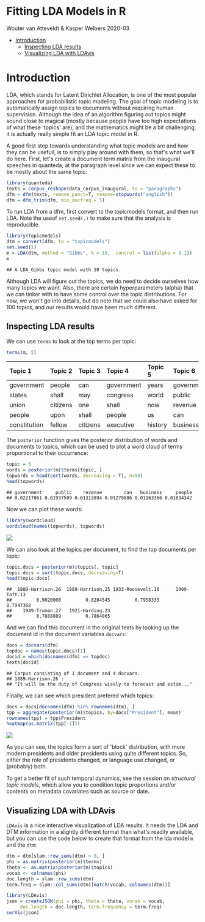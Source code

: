 Fitting LDA Models in R
================
Wouter van Atteveldt & Kasper Welbers
2020-03

-   [Introduction](#introduction)
    -   [Inspecting LDA results](#inspecting-lda-results)
    -   [Visualizing LDA with LDAvis](#visualizing-lda-with-ldavis)

Introduction
============

LDA, which stands for Latent Dirichlet Allocation, is one of the most popular approaches for probabilistic topic modeling. The goal of topic modeling is to automatically assign topics to documents without requiring human supervision. Although the idea of an algorithm figuring out topics might sound close to magical (mostly because people have too high expectations of what these 'topics' are), and the mathematics might be a bit challenging, it is actually really simple fit an LDA topic model in R.

A good first step towards understanding what topic models are and how they can be usefull, is to simply play around with them, so that's what we'll do here. First, let's create a document term matrix from the inaugural speeches in quanteda, at the paragraph level since we can expect these to be mostly about the same topic:

``` r
library(quanteda)
texts = corpus_reshape(data_corpus_inaugural, to = "paragraphs")
dfm = dfm(texts, remove_punct=T, remove=stopwords("english"))
dfm = dfm_trim(dfm, min_docfreq = 5)
```

To run LDA from a dfm, first convert to the topicmodels format, and then run LDA. Note the useof `set.seed(.)` to make sure that the analysis is reproducible.

``` r
library(topicmodels)
dtm = convert(dfm, to = "topicmodels") 
set.seed(1)
m = LDA(dtm, method = "Gibbs", k = 10,  control = list(alpha = 0.1))
m
```

    ## A LDA_Gibbs topic model with 10 topics.

Although LDA will figure out the topics, we do need to decide ourselves how many topics we want. Also, there are certain hyperparameters (alpha) that we can tinker with to have some control over the topic distributions. For now, we won't go into details, but do note that we could also have asked for 100 topics, and our results would have been much different.

Inspecting LDA results
----------------------

We can use `terms` to look at the top terms per topic:

``` r
terms(m, 5)
```

| Topic 1      | Topic 2  | Topic 3  | Topic 4    | Topic 5 | Topic 6    | Topic 7 | Topic 8 | Topic 9 | Topic 10 |
|:-------------|:---------|:---------|:-----------|:--------|:-----------|:--------|:--------|:--------|:---------|
| government   | people   | can      | government | years   | government | must    | peace   | us      | war      |
| states       | shall    | may      | congress   | world   | public     | life    | world   | let     | states   |
| union        | citizens | one      | shall      | now     | revenue    | people  | can     | america | nations  |
| people       | upon     | shall    | people     | us      | can        | liberty | nations | new     | great    |
| constitution | fellow   | citizens | executive  | history | business   | upon    | must    | must    | united   |

The `posterior` function gives the posterior distribution of words and documents to topics, which can be used to plot a word cloud of terms proportional to their occurrence:

``` r
topic = 6
words = posterior(m)$terms[topic, ]
topwords = head(sort(words, decreasing = T), n=50)
head(topwords)
```

    ## government     public    revenue        can   business     people 
    ## 0.02217061 0.01937509 0.01313894 0.01270886 0.01163366 0.01034342

Now we can plot these words:

``` r
library(wordcloud)
wordcloud(names(topwords), topwords)
```

![](img/lda-wordcloud-1.png)

We can also look at the topics per document, to find the top documents per topic:

``` r
topic.docs = posterior(m)$topics[, topic] 
topic.docs = sort(topic.docs, decreasing=T)
head(topic.docs)
```

    ##  1889-Harrison.26  1889-Harrison.25 1933-Roosevelt.10      1909-Taft.13 
    ##         0.9020000         0.8204545         0.7958333         0.7947368 
    ##    1949-Truman.27   1921-Harding.23 
    ##         0.7888889         0.7864865

And we can find this document in the original texts by looking up the document id in the document variables `docvars`:

``` r
docs = docvars(dfm)
topdoc = names(topic.docs)[1]
docid = which(docnames(dfm) == topdoc)
texts[docid]
```

    ## Corpus consisting of 1 document and 4 docvars.
    ## 1889-Harrison.26 :
    ## "It will be the duty of Congress wisely to forecast and estim..."

Finally, we can see which president prefered which topics:

``` r
docs = docs[docnames(dfm) %in% rownames(dtm), ]
tpp = aggregate(posterior(m)$topics, by=docs["President"], mean)
rownames(tpp) = tpp$President
heatmap(as.matrix(tpp[-1]))
```

![](img/lda-heatmap-1.png)

As you can see, the topics form a sort of 'block' distribution, with more modern presidents and older presidents using quite different topics. So, either the role of presidents changed, or language use changed, or (probably) both.

To get a better fit of such temporal dynamics, see the session on *structural topic models*, which allow you to condition topic proportions and/or contents on metadata covariates such as source or date.

Visualizing LDA with LDAvis
---------------------------

`LDAvis` is a nice interactive visualization of LDA results. It needs the LDA and DTM information in a slightly different format than what's readily available, but you can use the code below to create that format from the lda model `m` and the `dtm`:

``` r
dtm = dtm[slam::row_sums(dtm) > 0, ]
phi = as.matrix(posterior(m)$terms)
theta <- as.matrix(posterior(m)$topics)
vocab <- colnames(phi)
doc.length = slam::row_sums(dtm)
term.freq = slam::col_sums(dtm)[match(vocab, colnames(dtm))]

library(LDAvis)
json = createJSON(phi = phi, theta = theta, vocab = vocab,
     doc.length = doc.length, term.frequency = term.freq)
serVis(json)
```
